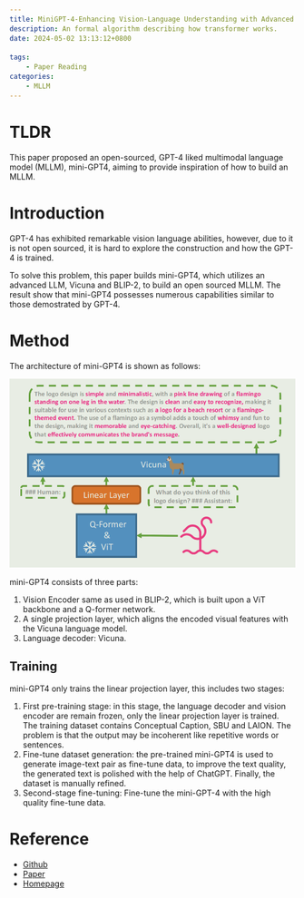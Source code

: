 ```yaml
---
title: MiniGPT-4-Enhancing Vision-Language Understanding with Advanced Large Language Models
description: An formal algorithm describing how transformer works.
date: 2024-05-02 13:13:12+0800

tags: 
    - Paper Reading
categories:
    - MLLM 
---
```



# TLDR

This paper proposed an open-sourced, GPT-4 liked multimodal language model (MLLM), mini-GPT4, aiming to provide inspiration of how to build an MLLM.

# Introduction

GPT-4 has exhibited remarkable vision language abilities, however, due to it is not open sourced, it is hard to explore the construction and how the GPT-4 is trained.

To solve this problem, this paper builds mini-GPT4, which utilizes an advanced LLM, Vicuna and BLIP-2, to build an open sourced MLLM. The result show that mini-GPT4 possesses numerous capabilities similar to those demostrated by GPT-4.

# Method

The architecture of mini-GPT4 is shown as follows:

![mini-GPT4 architecture](mini-gpt4-architecture.png)

mini-GPT4 consists of three parts:

1. Vision Encoder same as used in BLIP-2, which is built upon a ViT backbone and a Q-former network.
2. A single projection layer, which aligns the encoded visual features with the Vicuna language model.
3. Language decoder: Vicuna.

## Training

mini-GPT4 only trains the linear projection layer, this includes two stages:

1. First pre-training stage: in this stage, the language decoder and vision encoder are remain frozen, only the linear projection layer is trained. The training dataset contains Conceptual Caption, SBU and LAION. The problem is that the output may be incoherent like repetitive words or sentences.
2. Fine-tune dataset generation: the pre-trained mini-GPT4 is used to generate image-text pair as fine-tune data, to improve the text quality, the generated text is polished with the help of ChatGPT. Finally, the dataset is manually refined.
3. Second-stage fine-tuning: Fine-tune the mini-GPT-4 with the high quality fine-tune data.

# Reference

- [Github](https://github.com/Vision-CAIR/MiniGPT-4/tree/main)
- [Paper](https://openreview.net/forum?id=1tZbq88f27)
- [Homepage](https://minigpt-4.github.io/)
